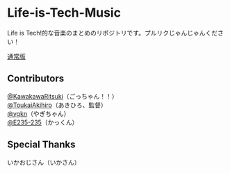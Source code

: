 # Life-is-Tech-Music
Life is Tech!的な音楽のまとめのリポジトリです。プルリクじゃんじゃんください！

[通常版](./index.md)

## Contributors
[@KawakawaRitsuki](//github.com/KawakawaRitsuki)（ごっちゃん！！）   
[@ToukaiAkihiro](//github.com/ToukaiAkihiro)（あきひろ、監督）   
[@ygkn](//github.com/ygkn)（やぎちゃん）    
[@E235-235](//github.com/E235-235)（かっくん） 

## Special Thanks
いかおじさん（いかさん）
